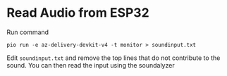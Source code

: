 # Read Audio from ESP32

Run command

```
pio run -e az-delivery-devkit-v4 -t monitor > soundinput.txt
```

Edit `soundinput.txt` and remove the top lines that do not contribute to the sound.
You can then read the input using the soundalyzer
